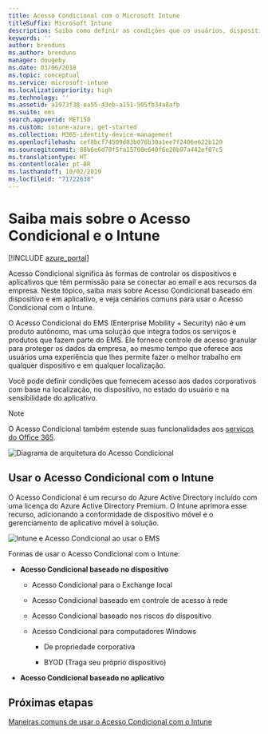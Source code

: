 ```yaml
---
title: Acesso Condicional com o Microsoft Intune
titleSuffix: Microsoft Intune
description: Saiba como definir as condições que os usuários, dispositivos e aplicativos devem atender para acessar os recursos da empresa no Microsoft Intune.
keywords: ''
author: brenduns
ms.author: brenduns
manager: dougeby
ms.date: 03/06/2018
ms.topic: conceptual
ms.service: microsoft-intune
ms.localizationpriority: high
ms.technology: ''
ms.assetid: a1973f38-ea55-43eb-a151-505fb34a8afb
ms.suite: ems
search.appverid: MET150
ms.custom: intune-azure; get-started
ms.collection: M365-identity-device-management
ms.openlocfilehash: cef8bcf74509d83b076b30a1ee7f2406e622b129
ms.sourcegitcommit: 88b6e6d70f5fa15708e640f6e20b97a442ef07c5
ms.translationtype: HT
ms.contentlocale: pt-BR
ms.lasthandoff: 10/02/2019
ms.locfileid: "71722638"
---
```

# <a name="learn-about-conditional-access-and-intune"></a>Saiba mais sobre o Acesso Condicional e o Intune

[!INCLUDE [azure_portal](../includes/azure_portal.md)]

Acesso Condicional significa às formas de controlar os dispositivos e aplicativos que têm permissão para se conectar ao email e aos recursos da empresa. Neste tópico, saiba mais sobre Acesso Condicional baseado em dispositivo e em aplicativo, e veja cenários comuns para usar o Acesso Condicional com o Intune.

O Acesso Condicional do EMS (Enterprise Mobility + Security) não é um produto autônomo, mas uma solução que integra todos os serviços e produtos que fazem parte do EMS. Ele fornece controle de acesso granular para proteger os dados da empresa, ao mesmo tempo que oferece aos usuários uma experiência que lhes permite fazer o melhor trabalho em qualquer dispositivo e em qualquer localização.

Você pode definir condições que fornecem acesso aos dados corporativos com base na localização, no dispositivo, no estado do usuário e na sensibilidade do aplicativo.

> [!NOTE] 
> O Acesso Condicional também estende suas funcionalidades aos [serviços do Office 365](https://docs.microsoft.com/office365/enterprise/office-365-client-support-conditional-access).

![Diagrama de arquitetura do Acesso Condicional](./media/conditional-access/ca-diagram-1.png)

## <a name="use-conditional-access-with-intune"></a>Usar o Acesso Condicional com o Intune

O Acesso Condicional é um recurso do Azure Active Directory incluído com uma licença do Azure Active Directory Premium. O Intune aprimora esse recurso, adicionando a conformidade de dispositivo móvel e o gerenciamento de aplicativo móvel à solução. 

![Intune e Acesso Condicional ao usar o EMS](./media/conditional-access/intune-with-ca-1.png)

Formas de usar o Acesso Condicional com o Intune:

- **Acesso Condicional baseado no dispositivo**

  - Acesso Condicional para o Exchange local

  - Acesso Condicional baseado em controle de acesso à rede

  - Acesso Condicional baseado nos riscos do dispositivo

  - Acesso Condicional para computadores Windows

    - De propriedade corporativa

    - BYOD (Traga seu próprio dispositivo)

- **Acesso Condicional baseado no aplicativo**

## <a name="next-steps"></a>Próximas etapas

[Maneiras comuns de usar o Acesso Condicional com o Intune](conditional-access-intune-common-ways-use.md)
